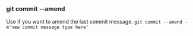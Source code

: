 ### git commit --amend
Use if you want to amend the last commit message.
```git commit --amend -m'new commit message type here' ```
